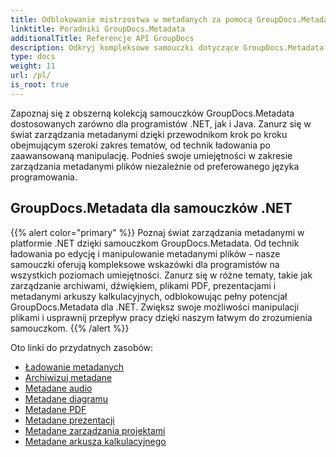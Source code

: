 ```yaml
---
title: Odblokowanie mistrzostwa w metadanych za pomocą GroupDocs.Metadata
linktitle: Poradniki GroupDocs.Metadata
additionalTitle: Referencje API GroupDocs
description: Odkryj kompleksowe samouczki dotyczące GroupDocs.Metadata na różnych platformach. Opanuj zarządzanie metadanymi w .NET i Javie bez wysiłku.
type: docs
weight: 11
url: /pl/
is_root: true
---
```


Zapoznaj się z obszerną kolekcją samouczków GroupDocs.Metadata dostosowanych zarówno dla programistów .NET, jak i Java. Zanurz się w świat zarządzania metadanymi dzięki przewodnikom krok po kroku obejmującym szeroki zakres tematów, od technik ładowania po zaawansowaną manipulację. Podnieś swoje umiejętności w zakresie zarządzania metadanymi plików niezależnie od preferowanego języka programowania.

## GroupDocs.Metadata dla samouczków .NET
{{% alert color="primary" %}}
Poznaj świat zarządzania metadanymi w platformie .NET dzięki samouczkom GroupDocs.Metadata. Od technik ładowania po edycję i manipulowanie metadanymi plików – nasze samouczki oferują kompleksowe wskazówki dla programistów na wszystkich poziomach umiejętności. Zanurz się w różne tematy, takie jak zarządzanie archiwami, dźwiękiem, plikami PDF, prezentacjami i metadanymi arkuszy kalkulacyjnych, odblokowując pełny potencjał GroupDocs.Metadata dla .NET. Zwiększ swoje możliwości manipulacji plikami i usprawnij przepływ pracy dzięki naszym łatwym do zrozumienia samouczkom.
{{% /alert %}}

Oto linki do przydatnych zasobów:
 
- [Ładowanie metadanych](./net/metadata-loading/)
- [Archiwizuj metadane](./net/archive-metadata/)
- [Metadane audio](./net/audio-metadata/)
- [Metadane diagramu](./net/diagram-metadata/)
- [Metadane PDF](./net/pdf-metadata/)
- [Metadane prezentacji](./net/presentation-metadata/)
- [Metadane zarządzania projektami](./net/project-management-metadata/)
- [Metadane arkusza kalkulacyjnego](./net/spreadsheet-metadata/)




